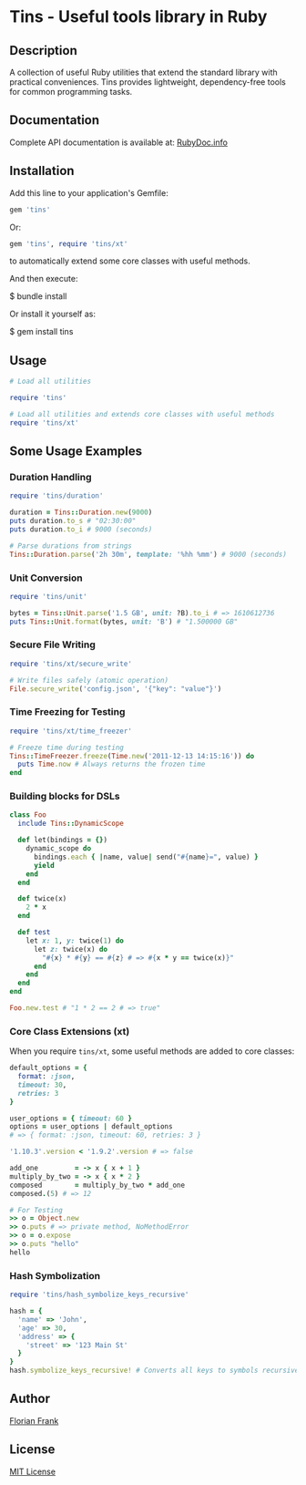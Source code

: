 # Tins - Useful tools library in Ruby

## Description

A collection of useful Ruby utilities that extend the standard library with
practical conveniences. Tins provides lightweight, dependency-free tools for
common programming tasks.

## Documentation

Complete API documentation is available at: [RubyDoc.info](https://rubydoc.info/gems/tins)

## Installation

Add this line to your application's Gemfile:

```ruby
gem 'tins'
```

Or:

```ruby
gem 'tins', require 'tins/xt'
```

to automatically extend some core classes with useful methods.

And then execute:

 $ bundle install

Or install it yourself as:

 $ gem install tins

## Usage

```ruby
# Load all utilities

require 'tins'

# Load all utilities and extends core classes with useful methods
require 'tins/xt'
```
## Some Usage Examples

### Duration Handling

```ruby
require 'tins/duration'

duration = Tins::Duration.new(9000)
puts duration.to_s # "02:30:00"
puts duration.to_i # 9000 (seconds)

# Parse durations from strings
Tins::Duration.parse('2h 30m', template: '%hh %mm') # 9000 (seconds)
```

### Unit Conversion

```ruby
require 'tins/unit'

bytes = Tins::Unit.parse('1.5 GB', unit: ?B).to_i # => 1610612736
puts Tins::Unit.format(bytes, unit: 'B') # "1.500000 GB"
```

### Secure File Writing

```ruby
require 'tins/xt/secure_write'

# Write files safely (atomic operation)
File.secure_write('config.json', '{"key": "value"}')
```

### Time Freezing for Testing

```ruby
require 'tins/xt/time_freezer'

# Freeze time during testing
Tins::TimeFreezer.freeze(Time.new('2011-12-13 14:15:16')) do
  puts Time.now # Always returns the frozen time
end
```

### Building blocks for DSLs

```ruby
class Foo
  include Tins::DynamicScope

  def let(bindings = {})
    dynamic_scope do
      bindings.each { |name, value| send("#{name}=", value) }
      yield
    end
  end

  def twice(x)
    2 * x
  end

  def test
    let x: 1, y: twice(1) do
      let z: twice(x) do
        "#{x} * #{y} == #{z} # => #{x * y == twice(x)}"
      end
    end
  end
end

Foo.new.test # "1 * 2 == 2 # => true"
```

### Core Class Extensions (xt)

When you require `tins/xt`, some useful methods are added to core classes:

```ruby
default_options = {
  format: :json,
  timeout: 30,
  retries: 3
}

user_options = { timeout: 60 }
options = user_options | default_options
# => { format: :json, timeout: 60, retries: 3 }

'1.10.3'.version < '1.9.2'.version # => false

add_one         = -> x { x + 1 }
multiply_by_two = -> x { x * 2 }
composed        = multiply_by_two * add_one
composed.(5) # => 12

# For Testing
>> o = Object.new
>> o.puts # => private method, NoMethodError
>> o = o.expose
>> o.puts "hello"
hello
```

### Hash Symbolization

```ruby
require 'tins/hash_symbolize_keys_recursive'

hash = {
  'name' => 'John',
  'age' => 30,
  'address' => {
    'street' => '123 Main St'
  }
}
hash.symbolize_keys_recursive! # Converts all keys to symbols recursively
```

## Author

[Florian Frank](mailto:flori@ping.de)

## License

[MIT License](./LICENSE)
